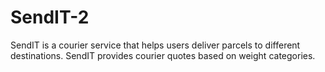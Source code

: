 # SendIT-2
SendIT is a courier service that helps users deliver parcels to different destinations. SendIT provides courier quotes based on weight categories.
